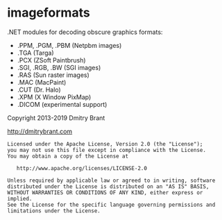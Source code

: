 imageformats
============

.NET modules for decoding obscure graphics formats:

- .PPM, .PGM, .PBM (Netpbm images)
- .TGA (Targa)
- .PCX (ZSoft Paintbrush)
- .SGI, .RGB, .BW (SGI images)
- .RAS (Sun raster images)
- .MAC (MacPaint)
- .CUT (Dr. Halo)
- .XPM (X Window PixMap)
- .DICOM (experimental support)

Copyright 2013-2019 Dmitry Brant

http://dmitrybrant.com


    Licensed under the Apache License, Version 2.0 (the "License");
    you may not use this file except in compliance with the License.
    You may obtain a copy of the License at

       http://www.apache.org/licenses/LICENSE-2.0

    Unless required by applicable law or agreed to in writing, software
    distributed under the License is distributed on an "AS IS" BASIS,
    WITHOUT WARRANTIES OR CONDITIONS OF ANY KIND, either express or implied.
    See the License for the specific language governing permissions and
    limitations under the License.
